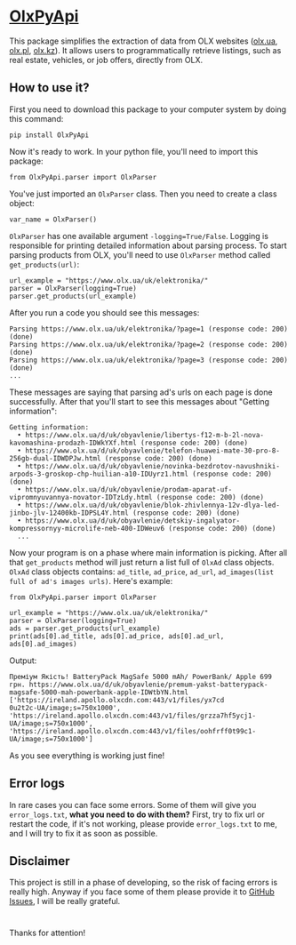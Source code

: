 # [OlxPyApi](https://pypi.org/project/OlxPyApi/)

This package simplifies the extraction of data from OLX websites ([olx.ua](https://www.olx.ua), [olx.pl](https://www.olx.pl), [olx.kz](https://www.olx.kz)). It allows users to programmatically retrieve listings, such as real estate, vehicles, or job offers, directly from OLX.

## How to use it?

First you need to download this package to your computer system by doing this command:

    pip install OlxPyApi

Now it's ready to work. In your python file, you'll need to import this package:

    from OlxPyApi.parser import OlxParser

You've just imported an ```OlxParser``` class. Then you need to create a class object:

    var_name = OlxParser()

```OlxParser``` has one available argument ```-logging=True/False```. Logging is responsible for printing detailed information about parsing process.
To start parsing products from OLX, you'll need to use ```OlxParser``` method called ```get_products(url)```:

    url_example = "https://www.olx.ua/uk/elektronika/"
    parser = OlxParser(logging=True)
    parser.get_products(url_example)

After you run a code you should see this messages:

    Parsing https://www.olx.ua/uk/elektronika/?page=1 (response code: 200) (done)
    Parsing https://www.olx.ua/uk/elektronika/?page=2 (response code: 200) (done)
    Parsing https://www.olx.ua/uk/elektronika/?page=3 (response code: 200) (done)
    ...
    
These messages are saying that parsing ad's urls on each page is done successfully.
After that you'll start to see this messages about "Getting information":

    Getting information:
      • https://www.olx.ua/d/uk/obyavlenie/libertys-f12-m-b-2l-nova-kavomashina-prodazh-IDWkYXf.html (response code: 200) (done)
      • https://www.olx.ua/d/uk/obyavlenie/telefon-huawei-mate-30-pro-8-256gb-dual-IDWDPJw.html (response code: 200) (done)
      • https://www.olx.ua/d/uk/obyavlenie/novinka-bezdrotov-navushniki-arpods-3-groskop-chp-huilian-a10-IDUyrz1.html (response code: 200) (done)
      • https://www.olx.ua/d/uk/obyavlenie/prodam-aparat-uf-vipromnyuvannya-novator-IDTzLdy.html (response code: 200) (done)
      • https://www.olx.ua/d/uk/obyavlenie/blok-zhivlennya-12v-dlya-led-jinbo-jlv-12400kb-IDPSL4Y.html (response code: 200) (done)
      • https://www.olx.ua/d/uk/obyavlenie/detskiy-ingalyator-kompressornyy-microlife-neb-400-IDWeuv6 (response code: 200) (done)
      ...

Now your program is on a phase where main information is picking.
After all that ```get_products``` method will just return a list full of ```OlxAd``` class objects. ```OlxAd``` class objects contains: ```ad_title```, ```ad_price```, ```ad_url```, ```ad_images(list full of ad's images urls)```.
Here's example:

    from OlxPyApi.parser import OlxParser
    
    url_example = "https://www.olx.ua/uk/elektronika/"
    parser = OlxParser(logging=True)
    ads = parser.get_products(url_example)
    print(ads[0].ad_title, ads[0].ad_price, ads[0].ad_url, ads[0].ad_images)

Output:

    Преміум Якість! BatteryPack MagSafe 5000 mAh/ PowerBank/ Apple 699 грн. https://www.olx.ua/d/uk/obyavlenie/premum-yakst-batterypack-magsafe-5000-mah-powerbank-apple-IDWtbYN.html ['https://ireland.apollo.olxcdn.com:443/v1/files/yx7cd
    0u2t2c-UA/image;s=750x1000', 'https://ireland.apollo.olxcdn.com:443/v1/files/grzza7hf5ycj1-UA/image;s=750x1000', 'https://ireland.apollo.olxcdn.com:443/v1/files/oohfrff0t99c1-UA/image;s=750x1000']

As you see everything is working just fine!

## Error logs

In rare cases you can face some errors. Some of them will give you ```error_logs.txt```, **what you need to do with them?**
First, try to fix url or restart the code, if it's not working, please provide ```error_logs.txt``` to me, and I will try to fix it as soon as possible.

## Disclaimer

This project is still in a phase of developing, so the risk of facing errors is really high. Anyway if you face some of them please provide it to [GitHub Issues](https://github.com/Vladislavus1/OlxPyApi/issues), I will be really grateful.

#

Thanks for attention!
